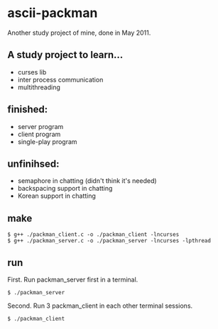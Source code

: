 ascii-packman
=============
Another study project of mine, done in May 2011.

## A study project to learn...

- curses lib
- inter process communication
- multithreading

## finished:

- server program
- client program
- single-play program

## unfinihsed:

- semaphore in chatting (didn't think it's needed)
- backspacing support in chatting
- Korean support in chatting

## make

    $ g++ ./packman_client.c -o ./packman_client -lncurses
    $ g++ ./packman_server.c -o ./packman_server -lncurses -lpthread

## run

First. Run packman_server first in a terminal.

    $ ./packman_server

Second. Run 3 packman_client in each other terminal sessions.

    $ ./packman_client

